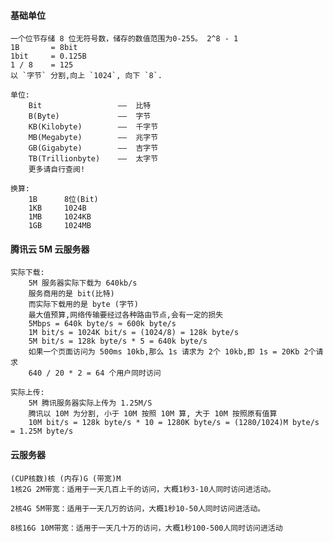#### 基础单位
    一个位节存储 8 位无符号数，储存的数值范围为0-255。 2^8 - 1
    1B       = 8bit
    1bit     = 0.125B
    1 / 8    = 125
    以 `字节` 分割,向上 `1024`, 向下 `8`.
    
    单位:
        Bit                 ——  比特
        B(Byte)             ——  字节
        KB(Kilobyte)        ——  千字节
        MB(Megabyte)        ——  兆字节
        GB(Gigabyte)        ——  吉字节
        TB(Trillionbyte)    ——  太字节
        更多请自行查阅!
        
    换算:
        1B      8位(Bit)
        1KB     1024B 
        1MB     1024KB 
        1GB     1024MB 

#### 腾讯云 5M 云服务器
    实际下载:    
        5M 服务器实际下载为 640kb/s
        服务商用的是 bit(比特)
        而实际下载用的是 byte (字节)
        最大值预算,网络传输要经过各种路由节点,会有一定的损失
        5Mbps = 640k byte/s ≈ 600k byte/s
        1M bit/s = 1024K bit/s = (1024/8) = 128k byte/s
        5M bit/s = 128k byte/s * 5 = 640k byte/s
        如果一个页面访问为 500ms 10kb,那么 1s 请求为 2个 10kb,即 1s = 20Kb 2个请求
        640 / 20 * 2 = 64 个用户同时访问  
    
    实际上传:
        5M 腾讯服务器实际上传为 1.25M/S
        腾讯以 10M 为分割, 小于 10M 按照 10M 算, 大于 10M 按照原有值算
        10M bit/s = 128k byte/s * 10 = 1280K byte/s = (1280/1024)M byte/s = 1.25M byte/s
        
#### 云服务器
    (CUP核数)核 (内存)G (带宽)M
    1核2G 2M带宽：适用于一天几百上千的访问，大概1秒3-10人同时访问进活动。
    
    2核4G 5M带宽：适用于一天几万的访问，大概1秒10-50人同时访问进活动。
    
    8核16G 10M带宽：适用于一天几十万的访问，大概1秒100-500人同时访问进活动